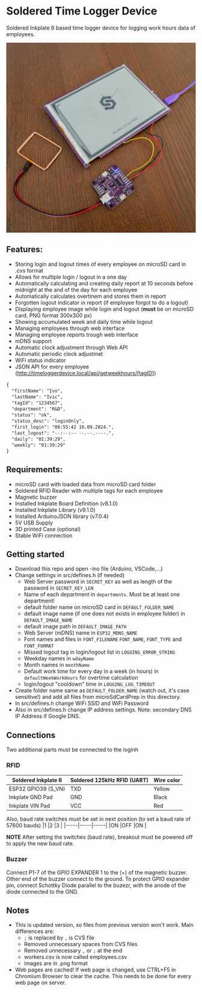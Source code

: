 # Soldered Time Logger Device
Soldered Inkplate 6 based time logger device for logging work hours data of employees.

<p>
<img width="800" src="https://raw.githubusercontent.com/SolderedElectronics/Workhours-Device-Inkplate6/refs/heads/main/extras/images/deviceImage.jpg">
</p>

## Features:
- Storing login and logout times of every employee on microSD card in .cvs format
- Allows for multiple login / logout in a one day
- Automatically calculating and creating daily report at 10 seconds before midnight at the and of the day for each employee
- Automatically calculates overtinem and stores them in report
- Forgotten logout indicator in report (if employee forgot to do a logout)
- Displaying employee image while login and logout (**must** be on microSD card, PNG format 300x300 px)
- Showing accumulated week and daily time while logout
- Managing employees through web interface
- Managing employee reports trough web interface
- mDNS support
- Automatic clock adjustment through Web API
- Automatic periodic clock adjustmet
- WiFi status indicator
- JSON API for every employee (http://timeloggerdevice.local/api/getweekhours/[tagID])
```
{
  "firstName": "Ivo",
  "lastName": "Ivic",
  "tagId": "1234567",
  "department": "R&D",
  "status": "ok",
  "status_desc": "loginOnly",
  "first_login": "08:55:42 16.09.2024.",
  "last_logout": "--:--:-- --.--.----.",
  "daily": "01:39:29",
  "weekly": "01:39:29"
}
```

## Requirements:
- microSD card with loaded data from microSD card folder
- Soldered RFID Reader with multiple tags for each employee
- Magnetic buzzer
- Installed Inkplate Board Definition (v8.1.0)
- Installed Inkplate Library (v9.1.0)
- Installed ArduinoJSON library (v7.0.4)
- 5V USB Supply
- 3D printed Case (optional)
- Stable WiFi connection

## Getting started
- Download this repo and open -ino file (Arduino, VSCode,...)
- Change settings in src/defines.h (if needed)
  - Web Server password in `SECRET_KEY` as well as length of the password in `SECRET_KEY_LEN`
  - Name of each department in `departments`. Must be at least one department!
  - default folder name on microSD card in `DEFAULT_FOLDER_NAME`
  - default image name (if one does not exists in employee folder) in `DEFAULT_IMAGE_NAME`
  - default image path in `DEFAULT_IMAGE_PATH`
  - Web Server (mDNS) name in `ESP32_MDNS_NAME`
  - Font names and files in `FONT_FILENAME` `FONT_NAME`, `FONT_TYPE` and `FONT_FORMAT`
  - Missed logout tag in login/logout list in `LOGGING_ERROR_STRING`
  - Weekday names in `wdayName`
  - Month names in `monthName`
  - Default work time for every day in a week (in hours) in `defaultWeekWorkHours` for overtime calculation
  - login/logout "cooldown" time in `LOGGING_LOG_TIMEOUT`
- Create folder name same as `DEFAULT_FOLDER_NAME` (watch out, it's case sensitive!) and add all files from microSdCardPrep in this directory.
- In src/defines.h change WiFi SSID and WiFi Password
- Also in src/defines.h change IP address settings. Note: secondary DNS IP Address if Google DNS.

## Connections
Two additional parts must be connected to the loginh
### RFID
|Soldered Inkplate 6|Soldered 125kHz RFID (UART)|Wire color|
|-------------------|---------------------------|----------|
|ESP32 GPIO39 (S_VN)|TXD                        |Yellow    |
|Inkplate GND Pad   |GND                        |Black     |
|Inkplate VIN Pad   |VCC                        |Red       |

Also, baud rate switches must be set in next position (to set a baud rate of 57600 bauds)
|1    |2    |3    |
|-----|-----|-----|
|ON   |OFF  |ON   |

**NOTE** After setting the switches (baud rate), breakout must be powered off to apply the new baud rate.

### Buzzer
Connect P1-7 of the GPIO EXPANDER 1 to the (+) of the magnetic buzzer. Other end of the buzzer connect to the ground. To protect GPIO expander pin, connect Schottky Diode parallel to the buzezr, with the anode of the diode connected to the GND.

## Notes
- This is updated version, so files from previous version won't work. Main differences are:
  - `;` is replaced by `,` is CVS file
  - Removed unnecessary spaces from CVS files
  - Removed unnecessary `,` or `;` at the end
  - workers.csv is now called employees.csv
  - images are in .png format
- Web pages are cached! If web page is changed, use CTRL+F5 in Chromium Browser to clear the cache. This needs to be done for every web page on server.
